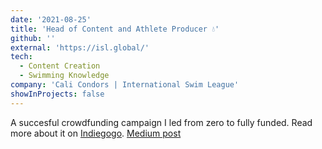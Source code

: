```yaml
---
date: '2021-08-25'
title: 'Head of Content and Athlete Producer 💧'
github: ''
external: 'https://isl.global/'
tech:
  - Content Creation
  - Swimming Knowledge
company: 'Cali Condors | International Swim League'
showInProjects: false
---
```


A succesful crowdfunding campaign I led from zero to fully funded. Read more about it on [Indiegogo](https://www.indiegogo.com/projects/edge-swim-tracker-made-by-swimmers-for-swimmers#/). [Medium post](https://ryanrosenbaum.dev/crowdfunding-phlex)
